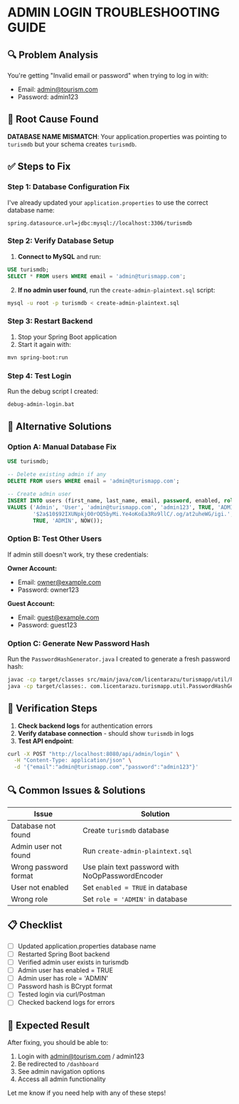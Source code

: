 # ADMIN LOGIN TROUBLESHOOTING GUIDE

## 🔍 Problem Analysis
You're getting "Invalid email or password" when trying to log in with:
- Email: admin@tourism.com  
- Password: admin123

## 🐛 Root Cause Found
**DATABASE NAME MISMATCH**: Your application.properties was pointing to `turismdb` but your schema creates `turismdb`.

## ✅ Steps to Fix

### Step 1: Database Configuration Fix
I've already updated your `application.properties` to use the correct database name:
```properties
spring.datasource.url=jdbc:mysql://localhost:3306/turismdb
```

### Step 2: Verify Database Setup
1. **Connect to MySQL** and run:
```sql
USE turismdb;
SELECT * FROM users WHERE email = 'admin@turismapp.com';
```

2. **If no admin user found**, run the `create-admin-plaintext.sql` script:
```bash
mysql -u root -p turismdb < create-admin-plaintext.sql
```

### Step 3: Restart Backend
1. Stop your Spring Boot application
2. Start it again with:
```bash
mvn spring-boot:run
```

### Step 4: Test Login
Run the debug script I created:
```bash
debug-admin-login.bat
```

## 🔧 Alternative Solutions

### Option A: Manual Database Fix
```sql
USE turismdb;

-- Delete existing admin if any
DELETE FROM users WHERE email = 'admin@turismapp.com';

-- Create admin user
INSERT INTO users (first_name, last_name, email, password, enabled, role, owner_status, created_at) 
VALUES ('Admin', 'User', 'admin@turismapp.com', 'admin123', TRUE, 'ADMIN', 'NONE', NOW()); 
        '$2a$10$92IXUNpkjO0rOQ5byMi.Ye4oKoEa3Ro9llC/.og/at2uheWG/igi.', 
        TRUE, 'ADMIN', NOW());
```

### Option B: Test Other Users
If admin still doesn't work, try these credentials:

**Owner Account:**
- Email: owner@example.com
- Password: owner123

**Guest Account:**
- Email: guest@example.com
- Password: guest123

### Option C: Generate New Password Hash
Run the `PasswordHashGenerator.java` I created to generate a fresh password hash:
```bash
javac -cp target/classes src/main/java/com/licentarazu/turismapp/util/PasswordHashGenerator.java
java -cp target/classes:. com.licentarazu.turismapp.util.PasswordHashGenerator
```

## 🧪 Verification Steps

1. **Check backend logs** for authentication errors
2. **Verify database connection** - should show `turismdb` in logs
3. **Test API endpoint**:
```bash
curl -X POST "http://localhost:8080/api/admin/login" \
  -H "Content-Type: application/json" \
  -d '{"email":"admin@turismapp.com","password":"admin123"}'
```

## 🔍 Common Issues & Solutions

| Issue | Solution |
|-------|----------|
| Database not found | Create `turismdb` database |
| Admin user not found | Run `create-admin-plaintext.sql` |
| Wrong password format | Use plain text password with NoOpPasswordEncoder |
| User not enabled | Set `enabled = TRUE` in database |
| Wrong role | Set `role = 'ADMIN'` in database |

## 📋 Checklist

- [ ] Updated application.properties database name
- [ ] Restarted Spring Boot backend  
- [ ] Verified admin user exists in turismdb
- [ ] Admin user has enabled = TRUE
- [ ] Admin user has role = 'ADMIN'
- [ ] Password hash is BCrypt format
- [ ] Tested login via curl/Postman
- [ ] Checked backend logs for errors

## 🎯 Expected Result

After fixing, you should be able to:
1. Login with admin@tourism.com / admin123
2. Be redirected to `/dashboard` 
3. See admin navigation options
4. Access all admin functionality

Let me know if you need help with any of these steps!
